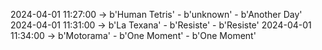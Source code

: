 2024-04-01 11:27:00 -> b'Human Tetris' - b'unknown' - b'Another Day'
2024-04-01 11:31:00 -> b'La Texana' - b'Resiste' - b'Resiste'
2024-04-01 11:34:00 -> b'Motorama' - b'One Moment' - b'One Moment'
